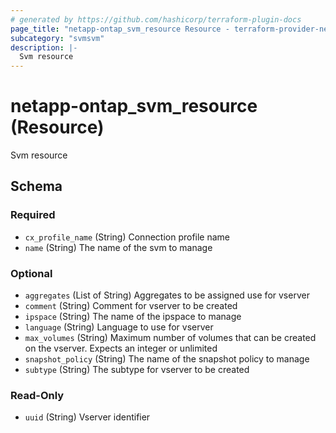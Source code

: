 ```yaml
---
# generated by https://github.com/hashicorp/terraform-plugin-docs
page_title: "netapp-ontap_svm_resource Resource - terraform-provider-netapp-ontap"
subcategory: "svmsvm"
description: |-
  Svm resource
---
```


# netapp-ontap_svm_resource (Resource)

Svm resource



<!-- schema generated by tfplugindocs -->
## Schema

### Required

- `cx_profile_name` (String) Connection profile name
- `name` (String) The name of the svm to manage

### Optional

- `aggregates` (List of String) Aggregates to be assigned use for vserver
- `comment` (String) Comment for vserver to be created
- `ipspace` (String) The name of the ipspace to manage
- `language` (String) Language to use for vserver
- `max_volumes` (String) Maximum number of volumes that can be created on the vserver. Expects an integer or unlimited
- `snapshot_policy` (String) The name of the snapshot policy to manage
- `subtype` (String) The subtype for vserver to be created

### Read-Only

- `uuid` (String) Vserver identifier


